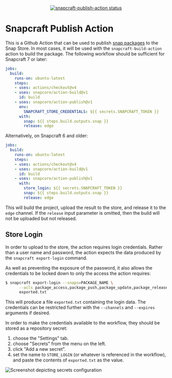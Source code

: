 <p align="center">
  <a href="https://github.com/snapcore/action-publish/actions"><img alt="snapcraft-publish-action status" src="https://github.com/snapcore/action-publish/workflows/build-test/badge.svg"></a>
</p>

# Snapcraft Publish Action

This is a Github Action that can be used to publish [snap
packages](https://snapcraft.io) to the Snap Store.  In most cases, it
will be used with the `snapcraft-build-action` action to build the
package.  The following workflow should be sufficient for Snapcraft 7 or later:

```yaml
jobs:
  build:
    runs-on: ubuntu-latest
    steps:
    - uses: actions/checkout@v4
    - uses: snapcore/action-build@v1
      id: build
    - uses: snapcore/action-publish@v1
      env:
        SNAPCRAFT_STORE_CREDENTIALS: ${{ secrets.SNAPCRAFT_TOKEN }}
      with:
        snap: ${{ steps.build.outputs.snap }}
        release: edge
```

Alternatively, on Snapcraft 6 and older:
```yaml
jobs:
  build:
    runs-on: ubuntu-latest
    steps:
    - uses: actions/checkout@v4
    - uses: snapcore/action-build@v1
      id: build
    - uses: snapcore/action-publish@v1
      with:
        store_login: ${{ secrets.SNAPCRAFT_TOKEN }}
        snap: ${{ steps.build.outputs.snap }}
        release: edge
```

This will build the project, upload the result to the store, and
release it to the `edge` channel.  If the `release` input parameter is
omitted, then the build will not be uploaded but not released.


## Store Login

In order to upload to the store, the action requires login
credentials.  Rather than a user name and password, the action expects
the data produced by the `snapcraft export-login` command.

As well as preventing the exposure of the password, it also allows the
credentials to be locked down to only the access the action requires:

```sh
$ snapcraft export-login --snaps=PACKAGE_NAME \
      --acls package_access,package_push,package_update,package_release \
      exported.txt
```

This will produce a file `exported.txt` containing the login data.
The credentials can be restricted further with the `--channels` and
`--expires` arguments if desired.

In order to make the credentials available to the workflow, they
should be stored as a repository secret:

1. choose the "Settings" tab.
2. choose "Secrets" from the menu on the left.
3. click "Add a new secret".
4. set the name to `STORE_LOGIN` (or whatever is referenced in the workflow), and paste the contents of `exported.txt` as the value.

![Screenshot depicting secrets configuration](add-secret.jpg)
